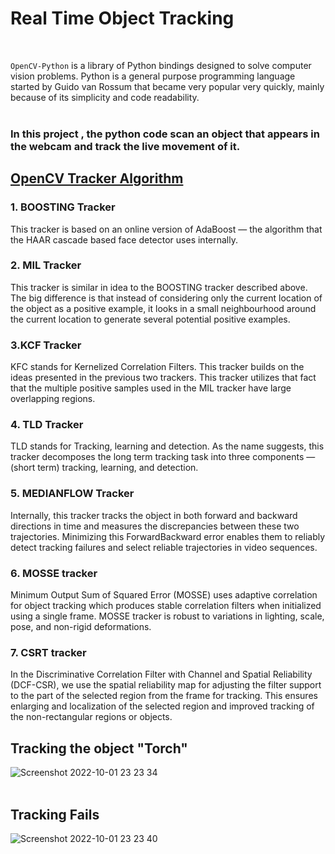
# Real Time Object Tracking
<br>

`OpenCV-Python` is a library of Python bindings designed to solve computer vision problems. Python is a general purpose programming language started by Guido van Rossum that became very popular very quickly, mainly because of its simplicity and code readability.
<br>
<br>
### In this project , the python code scan an object that appears in the webcam and track the live movement of it. 


## <u> OpenCV Tracker Algorithm </u>
### 1. BOOSTING Tracker
This tracker is based on an online version of AdaBoost — the algorithm that the HAAR cascade based face detector uses internally. 

### 2. MIL Tracker 
This tracker is similar in idea to the BOOSTING tracker described above. The big difference is that instead of considering only the current location of the object as a positive example, it looks in a small neighbourhood around the current location to generate several potential positive examples.

### 3.KCF Tracker
KFC stands for Kernelized Correlation Filters. This tracker builds on the ideas presented in the previous two trackers. This tracker utilizes that fact that the multiple positive samples used in the MIL tracker have large overlapping regions. 

### 4. TLD Tracker
TLD stands for Tracking, learning and detection. As the name suggests, this tracker decomposes the long term tracking task into three components — (short term) tracking, learning, and detection. 

### 5. MEDIANFLOW Tracker
Internally, this tracker tracks the object in both forward and backward directions in time and measures the discrepancies between these two trajectories. Minimizing this ForwardBackward error enables them to reliably detect tracking failures and select reliable trajectories in video sequences.

### 6. MOSSE tracker
Minimum Output Sum of Squared Error (MOSSE) uses adaptive correlation for object tracking which produces stable correlation filters when initialized using a single frame. MOSSE tracker is robust to variations in lighting, scale, pose, and non-rigid deformations.

### 7. CSRT tracker
In the Discriminative Correlation Filter with Channel and Spatial Reliability (DCF-CSR), we use the spatial reliability map for adjusting the filter support to the part of the selected region from the frame for tracking. This ensures enlarging and localization of the selected region and improved tracking of the non-rectangular regions or objects.


## Tracking the object "Torch"
![Screenshot 2022-10-01 23 23 34](https://user-images.githubusercontent.com/74766580/193422074-407002a0-165c-4d61-8594-6340be44a175.png)
<br><br>

## Tracking Fails
![Screenshot 2022-10-01 23 23 40](https://user-images.githubusercontent.com/74766580/193422190-34c0a24d-2293-454a-b3a8-a4e9a3db6a30.png)
